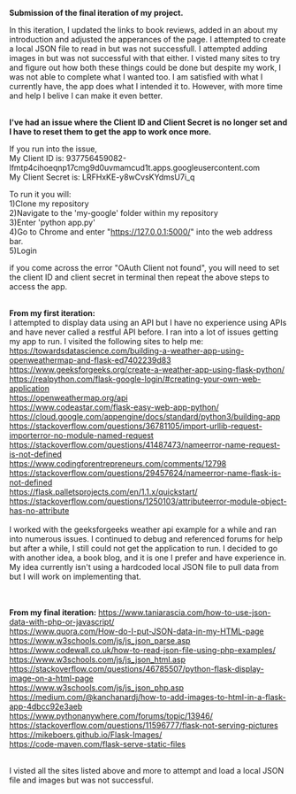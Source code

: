 **Submission of the final iteration of my project.**<br />

In this iteration, I updated the links to book reviews, added in an about my introduction and adjusted the apperances of the page. I attempted to create a local JSON file to read in but was not successfull. I attempted adding images in but was not successful with that either. I visted many sites to try and figure out how both these things could be done but despite my work, I was not able to complete what I wanted too. I am satisfied with what I currently have, the app does what I intended it to. However, with more time and help I belive I can make it even better. <br /><br />

**I've had an issue where the Client ID and Client Secret is no longer set and I have to reset them to get the app to work once more.**<br />

If you run into the issue,<br />
My Client ID is: 937756459082-lfmtp4cihoeqnp17cmg9d0uvmamcud1t.apps.googleusercontent.com<br />
My Client Secret is: LRFHxKE-y8wCvsKYdmsU7i_q<br />

To run it you will:<br />
1)Clone my repository<br />
2)Navigate to the 'my-google' folder within my repository<br />
3)Enter 'python app.py'<br />
4)Go to Chrome and enter "https://127.0.0.1:5000/" into the web address bar.<br />
5)Login<br />

if you come across the error "OAuth Client not found", you will need to set the client ID and client secret in terminal then repeat the above steps to access the app.<br /><br />

**From my first iteration:**<br />
I attempted to display data using an API but I have no experience using APIs and have never called a restful API before. I ran into a lot of issues getting my app to run. I visited the following sites to help me:<br /> https://towardsdatascience.com/building-a-weather-app-using-openweathermap-and-flask-ed7402239d83 <br />https://www.geeksforgeeks.org/create-a-weather-app-using-flask-python/ <br /> https://realpython.com/flask-google-login/#creating-your-own-web-application <br />https://openweathermap.org/api <br />https://www.codeastar.com/flask-easy-web-app-python/ <br />https://cloud.google.com/appengine/docs/standard/python3/building-app <br />https://stackoverflow.com/questions/36781105/import-urllib-request-importerror-no-module-named-request <br />https://stackoverflow.com/questions/41487473/nameerror-name-request-is-not-defined <br />https://www.codingforentrepreneurs.com/comments/12798 <br />https://stackoverflow.com/questions/29457624/nameerror-name-flask-is-not-defined<br /> https://flask.palletsprojects.com/en/1.1.x/quickstart/ <br />https://stackoverflow.com/questions/1250103/attributeerror-module-object-has-no-attribute
<br /><br />
I worked with the geeksforgeeks weather api example for a while and ran into numerous issues. I continued to debug and referenced forums for help but after a while, I still could not get the application to run. I decided to go with another idea, a book blog, and it is one I prefer and have experience in. My idea currently isn't using a hardcoded local JSON file to pull data from but I will work on implementing that.

<br /><br />
**From my final iteration:**
https://www.taniarascia.com/how-to-use-json-data-with-php-or-javascript/<br />
https://www.quora.com/How-do-I-put-JSON-data-in-my-HTML-page<br />
https://www.w3schools.com/js/js_json_parse.asp<br />
https://www.codewall.co.uk/how-to-read-json-file-using-php-examples/<br />
https://www.w3schools.com/js/js_json_html.asp<br />
https://stackoverflow.com/questions/46785507/python-flask-display-image-on-a-html-page<br />
https://www.w3schools.com/js/js_json_php.asp<br />
https://medium.com/@kanchanardj/how-to-add-images-to-html-in-a-flask-app-4dbcc92e3aeb<br />
https://www.pythonanywhere.com/forums/topic/13946/<br />
https://stackoverflow.com/questions/11596777/flask-not-serving-pictures<br />
https://mikeboers.github.io/Flask-Images/<br />
https://code-maven.com/flask-serve-static-files<br /><br />

I visted all the sites listed above and more to attempt and load a local JSON file and images but was not successful. 
